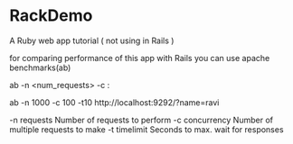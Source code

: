 # RackDemo
A Ruby web app tutorial ( not using in Rails )

for comparing performance of this app with Rails you can use apache benchmarks(ab)

ab -n <num_requests> -c <concurrency> <addr>:<port><path>

ab -n 1000 -c 100 -t10 http://localhost:9292/?name=ravi

-n requests     Number of requests to perform
-c concurrency  Number of multiple requests to make
-t timelimit    Seconds to max. wait for responses